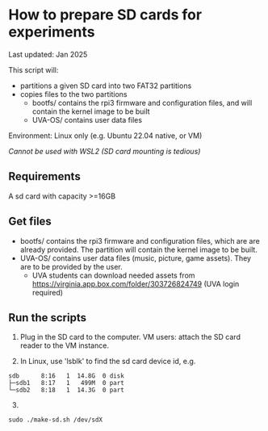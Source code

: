 # How to prepare SD cards for experiments

Last updated: Jan 2025

This script will: 
- partitions a given SD card into two FAT32 partitions
- copies files to the two partitions
    - bootfs/ contains the rpi3 firmware and configuration files, and will contain the kernel image to be built
    - UVA-OS/ contains user data files 


Environment: Linux only (e.g. Ubuntu 22.04 native, or VM) 

*Cannot be used with WSL2 (SD card mounting is tedious)*

## Requirements
A sd card with capacity >=16GB 

## Get files

- bootfs/ contains the rpi3 firmware and configuration files, which are 
are already provided. The partition will contain the kernel image to be built. 
- UVA-OS/ contains user data files (music, picture, game assets). They are to be provided by the user. 
  - UVA students can download needed assets from https://virginia.app.box.com/folder/303726824749 (UVA login required) 


## Run the scripts

1. Plug in the SD card to the computer. VM users: attach the SD card reader to the VM instance. 

2. In Linux, use 'lsblk' to find the sd card device id, e.g. 
```
sdb      8:16   1  14.8G  0 disk 
├─sdb1   8:17   1   499M  0 part 
└─sdb2   8:18   1  14.3G  0 part
```

3. 
```
sudo ./make-sd.sh /dev/sdX
```